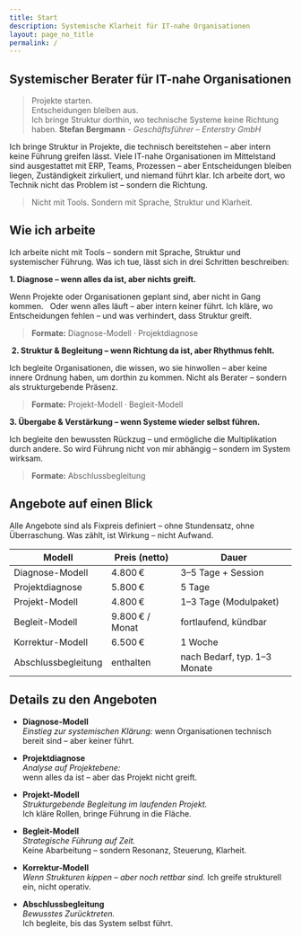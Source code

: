 ```yaml
---
title: Start
description: Systemische Klarheit für IT-nahe Organisationen
layout: page_no_title
permalink: /
---
```


## Systemischer Berater für IT-nahe Organisationen  

> Projekte starten.  
> Entscheidungen bleiben aus.  
> Ich bringe Struktur dorthin, wo technische Systeme keine Richtung haben.
> **Stefan Bergmann** - _Geschäftsführer – Enterstry GmbH_

​Ich bringe Struktur in Projekte, die technisch bereitstehen –
aber intern keine Führung greifen lässt. Viele IT-nahe Organisationen im Mittelstand sind ausgestattet mit ERP, Teams, Prozessen – aber Entscheidungen bleiben liegen, Zuständigkeit zirkuliert, und niemand führt klar. Ich arbeite dort, wo Technik nicht das Problem ist – sondern die Richtung.

> Nicht mit Tools. Sondern mit Sprache, Struktur und Klarheit.​

## Wie ich arbeite

Ich arbeite nicht mit Tools – sondern mit Sprache, Struktur und systemischer Führung. Was ich tue, lässt sich in drei Schritten beschreiben:

**1. Diagnose – wenn alles da ist, aber nichts greift.**

Wenn Projekte oder Organisationen geplant sind, aber nicht in Gang kommen.  
Oder wenn alles läuft – aber intern keiner führt.
Ich kläre, wo Entscheidungen fehlen – und was verhindert, dass Struktur greift. 
> **Formate:** Diagnose-Modell · Projektdiagnose

​
**2. Struktur & Begleitung – wenn Richtung da ist, aber Rhythmus fehlt.**

Ich begleite Organisationen, die wissen, wo sie hinwollen – aber keine innere Ordnung haben, um dorthin zu kommen. Nicht als Berater – sondern als strukturgebende Präsenz.  
> **Formate:** Projekt-Modell · Begleit-Modell


**3. Übergabe & Verstärkung – wenn Systeme wieder selbst führen.**

Ich begleite den bewussten Rückzug – und ermögliche die Multiplikation durch andere. So wird Führung nicht von mir abhängig – sondern im System wirksam.  
> **Formate:** Abschlussbegleitung


## Angebote auf einen Blick

Alle Angebote sind als Fixpreis definiert – ohne Stundensatz, ohne Überraschung. Was zählt, ist Wirkung – nicht Aufwand.

| Modell              | Preis (netto)       | Dauer                        |
|---------------------|---------------------|------------------------------|
| Diagnose-Modell     | 4.800 €             | 3–5 Tage + Session           |
| Projektdiagnose     | 5.800 €             | 5 Tage                       |
| Projekt-Modell      | 4.800 €             | 1–3 Tage (Modulpaket)        |
| Begleit-Modell      | 9.800 € / Monat     | fortlaufend, kündbar         |
| Korrektur-Modell    | 6.500 €             | 1 Woche                      |
| Abschlussbegleitung | enthalten           | nach Bedarf, typ. 1–3 Monate |

## Details zu den Angeboten

- **Diagnose-Modell**  
*Einstieg zur systemischen Klärung:*
wenn Organisationen technisch bereit sind – aber keiner führt.

- **Projektdiagnose**  
*Analyse auf Projektebene:*  
wenn alles da ist – aber das Projekt nicht greift.

- **Projekt-Modell**  
*Strukturgebende Begleitung im laufenden Projekt.*  
Ich kläre Rollen, bringe Führung in die Fläche.

- **Begleit-Modell**  
*Strategische Führung auf Zeit.*  
Keine Abarbeitung – sondern Resonanz, Steuerung, Klarheit.

- **Korrektur-Modell**  
*Wenn Strukturen kippen – aber noch rettbar sind.* 
Ich greife strukturell ein, nicht operativ.

- **Abschlussbegleitung**  
*Bewusstes Zurücktreten.*  
Ich begleite, bis das System selbst führt.